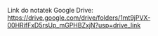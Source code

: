 Link do notatek Google Drive:
https://drive.google.com/drive/folders/1mt9jPVX-00HRifFxD5rsUp_mGPHBZxjN?usp=drive_link
